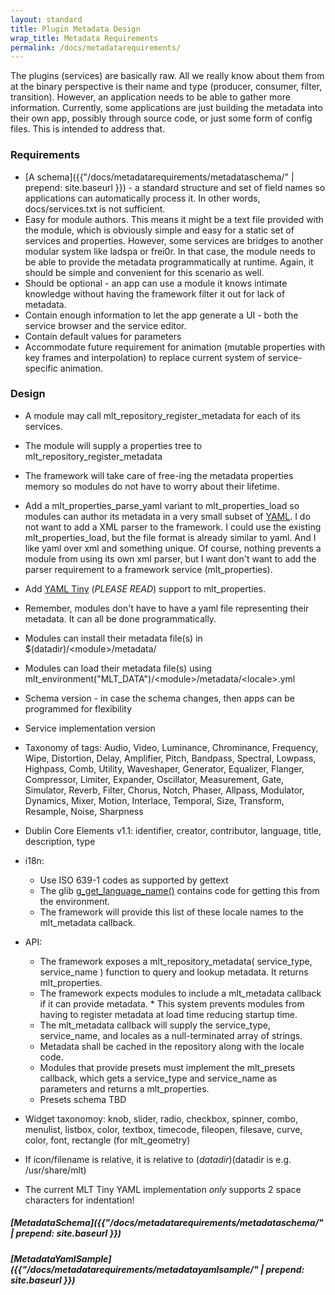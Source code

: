 ```yaml
---
layout: standard
title: Plugin Metadata Design
wrap_title: Metadata Requirements
permalink: /docs/metadatarequirements/
---
```


The plugins (services) are basically raw. All we really know about them
from at the binary perspective is their name and type (producer,
consumer, filter, transition). However, an application needs to be able
to gather more information. Currently, some applications are just
building the metadata into their own app, possibly through source code,
or just some form of config files. This is intended to address that.

### Requirements

-   [A schema]({{"/docs/metadatarequirements/metadataschema/" | prepend: site.baseurl }}) - a  standard
    structure and set of field names so applications can automatically process it. In other
    words, docs/services.txt is not sufficient.
-   Easy for module authors. This means it might be a text file provided
    with the module, which is obviously simple and easy for a static set
    of services and properties. However, some services are bridges to
    another modular system like ladspa or frei0r. In that case, the
    module needs to be able to provide the metadata programmatically
    at runtime. Again, it should be simple and convenient for this
    scenario as well.
-   Should be optional - an app can use a module it knows intimate
    knowledge without having the framework filter it out for lack of
    metadata.
-   Contain enough information to let the app generate a UI - both the
    service browser and the service editor.
-   Contain default values for parameters
-   Accommodate future requirement for animation (mutable properties
    with key frames and interpolation) to replace current system of
    service-specific animation.

### Design

* A module may call mlt_repository_register_metadata
  for each of its services.
* The module will supply a properties tree to
  mlt_repository_register_metadata
* The framework will take care of
  free-ing the metadata properties memory so modules do not have to worry
  about their lifetime.
* Add a mlt_properties_parse_yaml variant to
  mlt_properties_load so modules can author its metadata in a very small
  subset of [YAML](http://en.wikipedia.org/wiki/YAML). I do not
  want to add a XML parser to the framework. I could use the existing
  mlt_properties_load, but the file format is already similar to yaml.
  And I like yaml over xml and something unique. Of course, nothing
  prevents a module from using its own xml parser, but I want don't want
  to add the parser requirement to a framework service (mlt_properties).
* Add [YAML Tiny](http://search.cpan.org/~adamk/YAML-Tiny-1.25/lib/YAML/Tiny.pm#DESCRIPTION)
  (*PLEASE READ*) support to mlt_properties.
* Remember, modules don't have to have a yaml file representing their metadata. It
  can all be done programmatically.
* Modules can install their metadata
  file(s) in $(datadir)/&lt;module&gt;/metadata/
* Modules can load their metadata file(s) using
  mlt_environment("MLT_DATA")/&lt;module&gt;/metadata/&lt;locale&gt;.yml
* Schema version - in case the schema changes, then apps can be
  programmed for flexibility
* Service implementation version
* Taxonomy of tags: Audio, Video, Luminance, Chrominance, Frequency, Wipe,
  Distortion, Delay, Amplifier, Pitch, Bandpass, Spectral, Lowpass,
  Highpass, Comb, Utility, Waveshaper, Generator, Equalizer, Flanger,
  Compressor, Limiter, Expander, Oscillator, Measurement, Gate, Simulator,
  Reverb, Filter, Chorus, Notch, Phaser, Allpass, Modulator, Dynamics,
  Mixer, Motion, Interlace, Temporal, Size, Transform, Resample, Noise, Sharpness
* Dublin Core Elements v1.1: identifier, creator,
  contributor, language, title, description, type
* i18n:

  * Use ISO 639-1 codes as supported by gettext
  * The glib
    [g_get_language_name()](http://developer.gimp.org/api/2.0/glib/glib-I18N.html#g-get-language-names)
    contains code for getting this from the environment.
  * The framework
    will provide this list of these locale names to the mlt_metadata
    callback.

* API:

  * The framework exposes a mlt_repository_metadata(
    service_type, service_name ) function to query and lookup metadata. It
    returns mlt_properties.
  * The framework expects modules to include a
    mlt_metadata callback if it can provide metadata. * This system
    prevents modules from having to register metadata at load time reducing
    startup time.
  * The mlt_metadata callback will supply the
    service_type, service_name, and locales as a null-terminated array of
    strings.
  * Metadata shall be cached in the repository along with the
    locale code.
  * Modules that provide presets must implement the
    mlt_presets callback, which gets a service_type and service_name as
    parameters and returns a mlt_properties.
  * Presets schema TBD

* Widget taxonomoy: knob, slider, radio, checkbox, spinner, combo,
  menulist, listbox, color, textbox, timecode, fileopen, filesave, curve,
  color, font, rectangle (for mlt_geometry)
* If icon/filename is relative, it is relative to $(datadir)($datadir is e.g.
  /usr/share/mlt)
* The current MLT Tiny YAML implementation *only*
  supports 2 space characters for indentation!

##### [MetadataSchema]({{"/docs/metadatarequirements/metadataschema/" | prepend: site.baseurl }})

##### [MetadataYamlSample]({{"/docs/metadatarequirements/metadatayamlsample/" | prepend: site.baseurl }})
